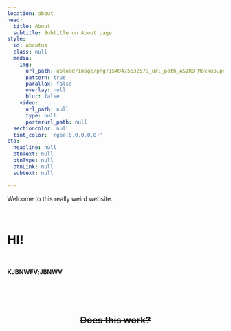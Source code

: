 ```yaml
---
location: about
head:
  title: About
  subtitle: Subtitle on About page
style:
  id: aboutus
  class: null
  media:
    img:
      url_path: upload/image/png/1549475632579_url_path_ASIRD Mockup.png
      pattern: true
      parallax: false
      overlay: null
      blur: false
    video:
      url_path: null
      type: null
      posterurl_path: null
  sectioncolor: null
  tint_color: 'rgba(0,0,0,0.0)'
cta:
  headline: null
  btnText: null
  btnType: null
  btnLink: null
  subtext: null

---
```


<p>Welcome to this really weird website.&nbsp;</p>
<p>&nbsp;</p>
<h1>HI!</h1>
<p>&nbsp;</p>
<p><strong>KJBNWFV;JBNWV</strong></p>
<p>&nbsp;</p>
<p>&nbsp;</p>
<h2 style="text-align: center;"><span style="text-decoration: line-through;">Does this work?</span></h2>

